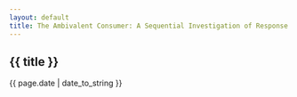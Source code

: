 ```yaml
---
layout: default
title: The Ambivalent Consumer: A Sequential Investigation of Response Amplification in Buyer-Seller Encounters
---
```

<h2>{{ title }}</h2>
<p>{{ page.date | date_to_string }}</p>

<object classid="clsid:CA8A9780-280D-11CF-A24D-444553540000" width="1000" height="1200" border="0">  
    <param name="_Version" value="65539">  
    <param name="_ExtentX" value="20108">  
    <param name="_ExtentY" value="10866">  
    <param name="_StockProps" value="0">  
    <param name="SRC" value="/docs/2019-3-22-The-Ambivalent-Consumer-A-Sequential-Investigation-of-Response-Amplification-in-Buyer‐Seller-Encounters.pdf">  
    <object data="/docs/2019-3-22-The-Ambivalent-Consumer-A-Sequential-Investigation-of-Response-Amplification-in-Buyer‐Seller-Encounters.pdf" type="application/pdf" width="1000" height="1200">   
    </object>  
</object> 
